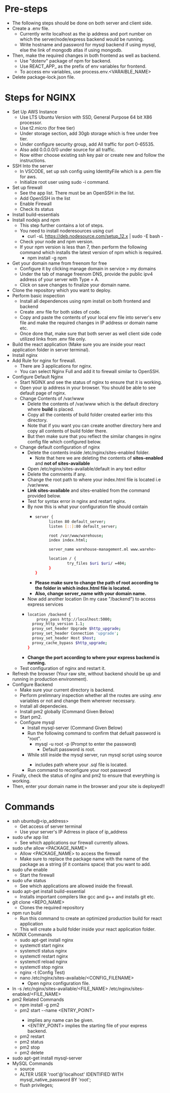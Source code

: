 # Pre-steps
* The following steps should be done on both server and client side.
* Create a .env file.
    * Currently write localhost as the ip address and port number on which the server/node/express backend would be running.
    * Write hostname and password for mysql backend if using mysql, else the link of mongodb atlas if using mongodb.
* Then, make the required changes in both frontend as well as backend.
    * Use "dotenv" package of npm for backend.
    * Use REACT_APP_ as the prefix of env variables for frontend.
    * To access env variables, use process.env.<VARAIBLE_NAME>
* Delete package-lock.json file.

# Steps for NGINX
* Set Up AWS Instance
    * Use LTS Ubuntu Version with SSD, General Purpose 64 bit X86 processor.
    * Use t2.micro (for free tier)
    * Under storage section, add 30gb storage which is free under free tier.
    * Under configure security group, add All traffic for port 0-65535.
    * Also add 0.0.0.0/0 under source for all traffic.
    * Now either choose existing ssh key pair or create new and follow the instructions.
* SSH Into the server
    * In VSCODE, set up ssh config using IdentityFile which is a .pem file for aws.
    * Initialize root user using sudo -i command.
* Set up firewall
    * See the app list. There must be an OpenSSH in the list.
    * Add OpenSSH in the list
    * Enable Firewall
    * Check its status
* Install build-essentials
* Install nodejs and npm
    * This step further contains a lot of steps.
    * You need to install noderesources using curl
        * curl -sL https://deb.nodesource.com/setup_12.x | sudo -E bash -
    * Check your node and npm version.
    * If your npm version is less than 7, then perform the following command which installs the latest version of npm which is required.
        * npm install -g npm
* Get your domain name from freenom for free
    * Configure it by clicking manage domain in service > my domains
    * Under the tab of manage freenom DNS, provide the public ipv4 address of your server with Type = A.
    * Click on save changes to finalize your domain name.
* Clone the repository which you want to deploy.
* Perform basic inspection
    * Install all dependences using npm install on both frontend and backend
    * Create .env file for both sides of code.
    * Copy and paste the contents of your local env file into server's env file and make the required changes in IP address or domain name etc.
    * Once done that, make sure that both server as well client side code utilized links from .env file only.
* Build the react application (Make sure you are inside your react application folder in server terminal).
* Install nginx
* Add Rule for nginx for firewall.
    * There are 3 applications for nginx.
    * You can select Nginx Full and add it to firewall similar to OpenSSH.
* Configure Default Nginx
    * Start NGINX and see the status of nginx to ensure that it is working.
    * Open your ip address in your browser. You should be able to see default page of nginx.
    * Change Contents of /var/www
        * Delete the contents of /var/www which is the default directory where **build** is placed.
        * Copy all the contents of build folder created earlier into this directory.
        * Note that if you want you can create another directory here and copy all contents of build folder there.
        * But then make sure that you reflect the similar changes in nginx config file which configured below.
    * Change default configuration of nginx
        * Delete the contents inside /etc/nginx/sites-enabled folder.
            * Note that here we are deleting the contents of **sites-enabled** and **not of sites-available**
        * Open /etc/nginx/sites-available/default in any text editor
        * Delete the comments if any.
        * Change the root path to where your index.html file is located i.e /var/www.
        * **Link sites-available** and sites-enabled from the command provided below.
        * Test for syntax error in nginx and restart nginx.
        * By now this is what your configuration file should contain
            * ```sh
              server {
                    listen 80 default_server;
                    listen [::]:80 default_server;

                    root /var/www/warehouse;
                    index index.html;

                    server_name warehouse-management.ml www.wareho>

                    location / {
                            try_files $uri $uri/ =404;
                    }
              }
              ```
            * **Please make sure to change the path of root according to the folder in which index.html file is located.**
            * **Also, change server_name with your domain name.**
        * Now add another location (In my case "/backend") to access express services
        * ```sh
          location /backend {
              proxy_pass http://localhost:5000;
            proxy_http_version 1.1;
            proxy_set_header Upgrade $http_upgrade;
            proxy_set_header Connection 'upgrade';
            proxy_set_header Host $host;
            proxy_cache_bypass $http_upgrade;
          }
          ```
        * **Change the port according to where your express backend is running.**
    * Test configuration of nginx and restart it.
* Refresh the browser (Your raw site, without backend should be up and running in production environment).
* Configure Backend
    * Make sure your current directory is backend.
    * Perform prelimnary inspection whether all the routes are using .env variables or not and change them wherever necessary.
    * Install all dependecies.
    * Install pm2 globally (Command Given Below)
    * Start pm2.
    * Configure mysql
        * Install mysql-server (Command Given Below)
        * Run the following command to confirm that defualt password is "root".
            * mysql -u root -p (Prompt to enter the password)
                * Default password is root.
        * While still inside the mysql server, run mysql script using source <PATH>
            * <PATH> includes path where your .sql file is located.
        * Run command to reconfigure your root password
* Finally, check the status of nginx and pm2 to ensure that everything is working.
* Then, enter your domain name in the browser and your site is deployed!!

# Commands
* ssh ubuntu@<ip_address>
    * Get access of server terminal
    * Use your server's IP Adrress in place of ip_address
* sudo ufw app list
    * See which applications our firewall currently allows.
* sudo ufw allow <PACKAGE_NAME>
    * Allow <PACKAGE_NAME> to access the firewall
    * Make sure to replace the package name with the name of the package as a string (if it contains space) that you want to add.
* sudo ufw enable
    * Start the firewall
* sudo ufw status
    * See which applications are allowed inside the firewall.
* sudo apt-get install build-essential
    * Installs important compilers like gcc and g++ and installs git etc.
* git clone <REPO_NAME>
    * Clones the required repository
* npm run build
    * Run this command to create an optimized production build for react application
    * This will create a build folder inside your react application folder.
* NGINX Commands
    * sudo apt-get install nginx
    * systemctl start nginx
    * systemctl status nginx
    * systemctl restart nginx
    * systemctl reload nginx
    * systemctl stop nginx
    * nginx -t (Config Test)
    * nano /etc/nginx/sites-available/<CONFIG_FILENAME>
        * Open nginx configuration file.
* ln -s /etc/nginx/sites-available/<FILE_NAME> /etc/nginx/sites-enabled/<FILE_NAME>
* pm2 Related Commands
    * npm install -g pm2
    * pm2 start --name <NAME> <ENTRY_POINT>
        * <NAME> implies any name can be given.
        * <ENTRY_POINT> implies the starting file of your express backend.
    * pm2 restart <NAME>
    * pm2 status
    * pm2 stop <NAME>
    * pm2 delete <NAME>
* sudo apt-get install mysql-server
* MySQL Commands
    * source <PATH>
    * ALTER USER 'root'@'localhost' IDENTIFIED WITH mysql_native_password BY 'root';
    * flush privileges;